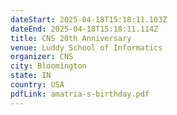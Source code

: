 ```yaml
---
dateStart: 2025-04-18T15:18:11.103Z
dateEnd: 2025-04-18T15:18:11.114Z
title: CNS 20th Anniversary
venue: Luddy School of Informatics
organizer: CNS
city: Bloomington
state: IN
country: USA
pdfLink: amatria-s-birthday.pdf
---
```


